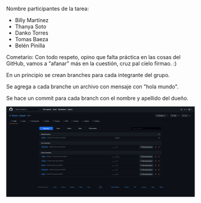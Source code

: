 
Nombre participantes de la tarea:

- Billy Martínez
- Thanya Soto
- Danko Torres
- Tomas Baeza
- Belén Pinilla

Cometario:
Con todo respeto, opino que falta práctica en las cosas del GitHub, vamos a "afanar" más en la cuestión, cruz pal cielo firmao. :) 

En un principio se crean branches para cada integrante del grupo. 

Se agrega a cada branche un archivo con mensaje con "hola mundo". 

Se hace un commit para cada branch con el nombre y apellido del dueño.

![alt text](https://github.com/Billyflin/Tarea5/blob/master/unknown.png)
